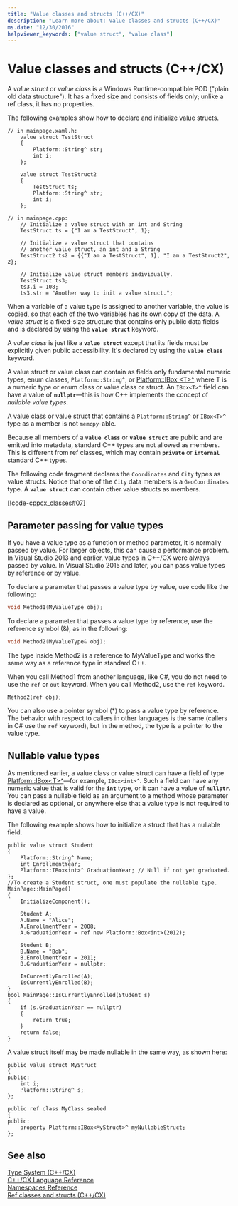 ```yaml
---
title: "Value classes and structs (C++/CX)"
description: "Learn more about: Value classes and structs (C++/CX)"
ms.date: "12/30/2016"
helpviewer_keywords: ["value struct", "value class"]
---
```

# Value classes and structs (C++/CX)

A *value struct* or *value class* is a Windows Runtime-compatible POD ("plain old data structure"). It has a fixed size and consists of fields only; unlike a ref class, it has no properties.

The following examples show how to declare and initialize value structs.

```
// in mainpage.xaml.h:
    value struct TestStruct
    {
        Platform::String^ str;
        int i;
    };

    value struct TestStruct2
    {
        TestStruct ts;
        Platform::String^ str;
        int i;
    };

// in mainpage.cpp:
    // Initialize a value struct with an int and String
    TestStruct ts = {"I am a TestStruct", 1};

    // Initialize a value struct that contains
    // another value struct, an int and a String
    TestStruct2 ts2 = {{"I am a TestStruct", 1}, "I am a TestStruct2", 2};

    // Initialize value struct members individually.
    TestStruct ts3;
    ts3.i = 108;
    ts3.str = "Another way to init a value struct.";
```

When a variable of a value type is assigned to another variable, the value is copied, so that each of the two variables has its own copy of the data. A *value struct* is a fixed-size structure that contains only public data fields and is declared by using the **`value struct`** keyword.

A *value class* is just like a **`value struct`** except that its fields must be explicitly given public accessibility. It's declared by using the **`value class`** keyword.

A value struct or value class can contain as fields only fundamental numeric types, enum classes, `Platform::String^`, or [Platform::IBox \<T>^](../cppcx/platform-ibox-interface.md) where T is a numeric type or enum class or value class or struct. An `IBox<T>^` field can have a value of **`nullptr`**—this is how C++ implements the concept of *nullable value types*.

A value class or value struct that contains a `Platform::String^` or `IBox<T>^` type as a member is not `memcpy`-able.

Because all members of a **`value class`** or **`value struct`** are public and are emitted into metadata, standard C++ types are not allowed as members. This is different from ref classes, which may contain **`private`** or **`internal`** standard C++ types.

The following code fragment declares the `Coordinates` and `City` types as value structs. Notice that one of the `City` data members is a `GeoCoordinates` type. A **`value struct`** can contain other value structs as members.

[!code-cpp[cx_classes#07](../cppcx/codesnippet/CPP/classesstructs/class1.h#07)]

## Parameter passing for value types

If you have a value type as a function or method parameter, it is normally passed by value. For larger objects, this can cause a performance problem. In Visual Studio 2013 and earlier, value types in C++/CX were always passed by value. In Visual Studio 2015 and later, you can pass value types by reference or by value.

To declare a parameter that passes a value type by value, use code like the following:

```cpp
void Method1(MyValueType obj);
```

To declare a parameter that passes a value type by reference, use the reference symbol (&), as in the following:

```cpp
void Method2(MyValueType& obj);
```

The type inside Method2 is a reference to MyValueType and works the same way as a reference type in standard C++.

When you call Method1 from another language, like C#, you do not need to use the `ref` or `out` keyword. When you call Method2, use the `ref` keyword.

```
Method2(ref obj);
```

You can also use a pointer symbol (*) to pass a value type by reference. The behavior with respect to callers in other languages is the same (callers in C# use the `ref` keyword), but in the method, the type is a pointer to the value type.

## Nullable value types

As mentioned earlier, a value class or value struct can have a field of type [Platform::IBox\<T>^](../cppcx/platform-ibox-interface.md)—for example, `IBox<int>^`. Such a field can have any numeric value that is valid for the **`int`** type, or it can have a value of **`nullptr`**. You can pass a nullable field as an argument to a method whose parameter is declared as optional, or anywhere else that a value type is not required to have a value.

The following example shows how to initialize a struct that has a nullable field.

```
public value struct Student
{
    Platform::String^ Name;
    int EnrollmentYear;
    Platform::IBox<int>^ GraduationYear; // Null if not yet graduated.
};
//To create a Student struct, one must populate the nullable type.
MainPage::MainPage()
{
    InitializeComponent();

    Student A;
    A.Name = "Alice";
    A.EnrollmentYear = 2008;
    A.GraduationYear = ref new Platform::Box<int>(2012);

    Student B;
    B.Name = "Bob";
    B.EnrollmentYear = 2011;
    B.GraduationYear = nullptr;

    IsCurrentlyEnrolled(A);
    IsCurrentlyEnrolled(B);
}
bool MainPage::IsCurrentlyEnrolled(Student s)
{
    if (s.GraduationYear == nullptr)
    {
        return true;
    }
    return false;
}
```

A value struct itself may be made nullable in the same way, as shown here:

```
public value struct MyStruct
{
public:
    int i;
    Platform::String^ s;
};

public ref class MyClass sealed
{
public:
    property Platform::IBox<MyStruct>^ myNullableStruct;
};
```

## See also

[Type System (C++/CX)](../cppcx/type-system-c-cx.md)\
[C++/CX Language Reference](../cppcx/visual-c-language-reference-c-cx.md)\
[Namespaces Reference](../cppcx/namespaces-reference-c-cx.md)\
[Ref classes and structs (C++/CX)](../cppcx/ref-classes-and-structs-c-cx.md)
